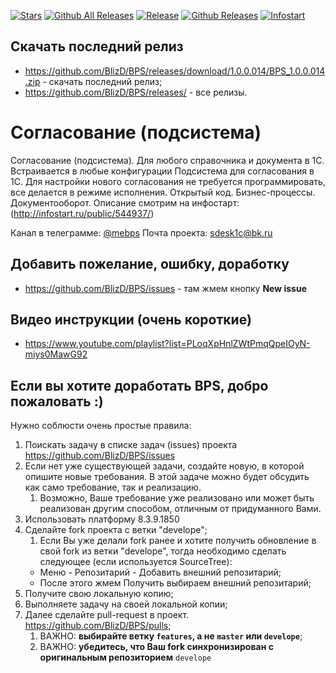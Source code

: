 [![Stars](https://img.shields.io/github/stars/BlizD/BPS.svg?label=Github%20%E2%98%85&a)](https://github.com/BlizD/BPS/stargazers)
[![Github All Releases](https://img.shields.io/github/downloads/BlizD/BPS/total.svg)](https://github.com/BlizD/BPS/releases)
[![Release](https://img.shields.io/github/tag/BlizD/BPS.svg?label=Last%20release&a)](https://github.com/BlizD/BPS/releases)
[![Github Releases](https://img.shields.io/github/downloads/BlizD/BPS/latest/total.svg)](https://github.com/BlizD/BPS/releases)
[![Infostart](https://img.shields.io/badge/infostart-downloads%20250-blue.svg)](https://infostart.ru/public/544937/)

## Скачать последний релиз ## 

* https://github.com/BlizD/BPS/releases/download/1.0.0.014/BPS_1.0.0.014.zip - скачать последний релиз;
* https://github.com/BlizD/BPS/releases/ - все релизы.

# Согласование (подсистема) #

Согласование (подсистема). Для любого справочника и документа в 1С. Встраивается в любые конфигурации
Подсистема для согласования в 1С. Для настройки нового согласования не требуется программировать, 
все делается в режиме исполнения. Открытый код. Бизнес-процессы. Документооборот.
Описание смотрим на инфостарт: (http://infostart.ru/public/544937/)
 
Канал в телеграмме: [@mebps](https://t.me/mebps)
Почта проекта: sdesk1c@bk.ru

## Добавить пожелание, ошибку, доработку ## 
* https://github.com/BlizD/BPS/issues - там жмем кнопку **New issue**

## Видео инструкции (очень короткие) ##

* https://www.youtube.com/playlist?list=PLoqXpHnlZWtPmqQpeIOyN-miys0MawG92


##  Если вы хотите доработать BPS, добро пожаловать :)

Нужно соблюсти очень простые правила:

1. Поискать задачу в списке задач (issues) проекта https://github.com/BlizD/BPS/issues
1. Если нет уже существующей задачи, создайте новую, в которой опишите новые требования. В этой задаче можно будет обсудить как само требование, так и реализацию.
    1. Возможно, Ваше требование уже реализовано или может быть реализован другим способом, отличным от придуманного Вами.
1. Использовать платформу 8.3.9.1850
1. Сделайте fork проекта с ветки "develope";
    1. Если Вы уже делали fork ранее и хотите получить обновление в свой fork из ветки "develope", тогда необходимо сделать следующее (если используется SourceTree):
    * Меню - Репозитарий - Добавить внешний репозитарий;
    * После этого жмем Получить выбираем внешний репозитарий;
1. Получите свою локальную копию;
1. Выполняете задачу на своей локальной копии;
1. Далее сделайте pull-request в проект. https://github.com/BlizD/BPS/pulls;
    1. ВАЖНО: **выбирайте ветку `features`, а не `master` или `develope`**;
    1. ВАЖНО: **убедитесь, что Ваш fork синхронизирован с оригинальным репозиторием** `develope`